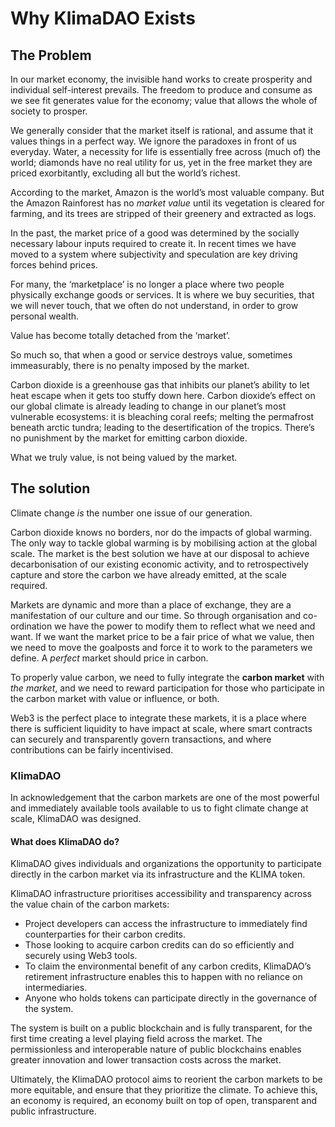# Why KlimaDAO Exists

## The Problem <a href="#744d" id="744d"></a>

In our market economy, the invisible hand works to create prosperity and individual self-interest prevails. The freedom to produce and consume as we see fit generates value for the economy; value that allows the whole of society to prosper.

We generally consider that the market itself is rational, and assume that it values things in a perfect way. We ignore the paradoxes in front of us everyday. Water, a necessity for life is essentially free across (much of) the world; diamonds have no real utility for us, yet in the free market they are priced exorbitantly, excluding all but the world’s richest.

According to the market, Amazon is the world’s most valuable company. But the Amazon Rainforest has no _market value_ until its vegetation is cleared for farming, and its trees are stripped of their greenery and extracted as logs.

In the past, the market price of a good was determined by the socially necessary labour inputs required to create it. In recent times we have moved to a system where subjectivity and speculation are key driving forces behind prices.

For many, the ‘marketplace’ is no longer a place where two people physically exchange goods or services. It is where we buy securities, that we will never touch, that we often do not understand, in order to grow personal wealth.

Value has become totally detached from the ‘market’.

So much so, that when a good or service destroys value, sometimes immeasurably, there is no penalty imposed by the market.

Carbon dioxide is a greenhouse gas that inhibits our planet’s ability to let heat escape when it gets too stuffy down here. Carbon dioxide’s effect on our global climate is already leading to change in our planet’s most vulnerable ecosystems: it is bleaching coral reefs; melting the permafrost beneath arctic tundra; leading to the desertification of the tropics. There’s no punishment by the market for emitting carbon dioxide.

What we truly value, is not being valued by the market.

## **The solution** <a href="#10f8" id="10f8"></a>

Climate change _is_ the number one issue of our generation.

Carbon dioxide knows no borders, nor do the impacts of global warming. The only way to tackle global warming is by mobilising action at the global scale. The market is the best solution we have at our disposal to achieve decarbonisation of our existing economic activity, and to retrospectively capture and store the carbon we have already emitted, at the scale required.

Markets are dynamic and more than a place of exchange, they are a manifestation of our culture and our time. So through organisation and co-ordination we have the power to modify them to reflect what we need and want. If we want the market price to be a fair price of what we value, then we need to move the goalposts and force it to work to the parameters we define. A _perfect_ market should price in carbon.

To properly value carbon, we need to fully integrate the **carbon market** with _the_ _market_, and we need to reward participation for those who participate in the carbon market with value or influence, or both.

Web3 is the perfect place to integrate these markets, it is a place where there is sufficient liquidity to have impact at scale, where smart contracts can securely and transparently govern transactions, and where contributions can be fairly incentivised.

### KlimaDAO

In acknowledgement that the carbon markets are one of the most powerful and immediately available tools available to us to fight climate change at scale, KlimaDAO was designed.&#x20;

#### What does KlimaDAO do?

KlimaDAO gives individuals and organizations the opportunity to participate directly in the carbon market via its infrastructure and the KLIMA token.&#x20;

KlimaDAO infrastructure prioritises accessibility and transparency across the value chain of the carbon markets:&#x20;

* Project developers can access the infrastructure to immediately find counterparties for their carbon credits.
* Those looking to acquire carbon credits can do so efficiently and securely using Web3 tools.
* To claim the environmental benefit of any carbon credits, KlimaDAO’s retirement infrastructure enables this to happen with no reliance on intermediaries.
* Anyone who holds tokens can participate directly in the governance of the system.&#x20;

The system is built on a public blockchain and is fully transparent, for the first time creating a level playing field across the market. The permissionless and interoperable nature of public blockchains enables greater innovation and lower transaction costs across the market.

Ultimately, the KlimaDAO protocol aims to reorient the carbon markets to be more equitable, and ensure that they prioritize the climate. To achieve this, an economy is required, an economy built on top of open, transparent and public infrastructure.
